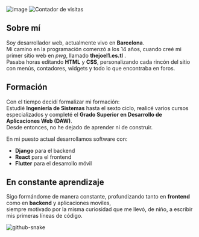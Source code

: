 
![image](https://github.com/user-attachments/assets/f4ff9131-66a5-4ff2-8803-48d8a7123444)
![Contador de visitas](https://hits.seeyoufarm.com/api/count/incr/badge.svg?url=https%3A%2F%2Fgithub.com%2Fitsjovdev&count_bg=%2379C83D&title_bg=%23555555&icon=github.svg&icon_color=%23E7E7E7&title=visitas&edge_flat=false)

## Sobre mí

Soy desarrollador web, actualmente vivo en **Barcelona**.  
Mi camino en la programación comenzó a los 14 años, cuando creé mi primer sitio web en *pwg*, llamado **thejoel1.es.tl** .  
Pasaba horas editando **HTML** y **CSS**, personalizando cada rincón del sitio con menús, contadores, widgets y todo lo que encontraba en foros.  

## Formación

Con el tiempo decidí formalizar mi formación:  
Estudié **Ingeniería de Sistemas** hasta el sexto ciclo, realicé varios cursos especializados y completé el **Grado Superior en Desarrollo de Aplicaciones Web (DAW)**.  
Desde entonces, no he dejado de aprender ni de construir.

En mi puesto actual desarrollamos software con:

- **Django** para el backend  
- **React** para el frontend  
- **Flutter** para el desarrollo móvil

## En constante aprendizaje

Sigo formándome de manera constante, profundizando tanto en **frontend** como en **backend** y aplicaciones moviles,  
siempre motivado por la misma curiosidad que me llevó, de niño, a escribir mis primeras líneas de código.



<picture>
  <source media="(prefers-color-scheme: dark)" srcset="https://raw.githubusercontent.com/tobiasmeyhoefer/tobiasmeyhoefer/output/github-snake-dark.svg" />
  <source media="(prefers-color-scheme: light)" srcset="https://raw.githubusercontent.com/tobiasmeyhoefer/tobiasmeyhoefer/output/github-snake.svg" />
  <img alt="github-snake" src="https://raw.githubusercontent.com/tobiasmeyhoefer/tobiasmeyhoefer/output/github-snake.svg" />
</picture>
